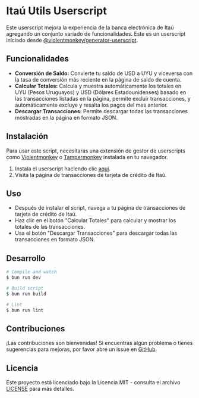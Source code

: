 # Itaú Utils Userscript

Este userscript mejora la experiencia de la banca electrónica de Itaú agregando un conjunto variado
de funcionalidades. Este es un userscript iniciado desde
[@violentmonkey/generator-userscript](https://github.com/violentmonkey/generator-userscript).

## Funcionalidades

- **Conversión de Saldo:** Convierte tu saldo de USD a UYU y viceversa con la tasa de conversión más
  reciente en la página de saldo de cuenta.
- **Calcular Totales:** Calcula y muestra automáticamente los totales en UYU (Pesos Uruguayos) y USD
  (Dólares Estadounidenses) basado en las transacciones listadas en la página, permite excluir
  transacciones, y automáticamente excluye y resalta los pagos del mes anterior.
- **Descargar Transacciones:** Permite descargar todas las transacciones mostradas en la página en
  formato JSON.

## Instalación

Para usar este script, necesitarás una extensión de gestor de userscripts como
[Violentmonkey](https://violentmonkey.github.io/) o [Tampermonkey](https://www.tampermonkey.net/)
instalada en tu navegador.

1. Instala el userscript haciendo clic
   [aquí](https://github.com/avitretiak/itau-uy-utils/releases/latest/download/itau-uy-card-utils.user.js).
2. Visita la página de transacciones de tarjeta de crédito de Itaú.

## Uso

- Después de instalar el script, navega a tu página de transacciones de tarjeta de crédito de Itaú.
- Haz clic en el botón "Calcular Totales" para calcular y mostrar los totales de las transacciones.
- Usa el botón "Descargar Transacciones" para descargar todas las transacciones en formato JSON.

## Desarrollo

```sh
# Compile and watch
$ bun run dev

# Build script
$ bun run build

# Lint
$ bun run lint
```

## Contribuciones

¡Las contribuciones son bienvenidas! Si encuentras algún problema o tienes sugerencias para mejoras,
por favor abre un issue en [GitHub](https://github.com/avitretiak/itau-uy-utils/issues).

## Licencia

Este proyecto está licenciado bajo la Licencia MIT - consulta el archivo
[LICENSE](https://github.com/avitretiak/itau-uy-utils/blob/main/LICENSE) para más detalles.
